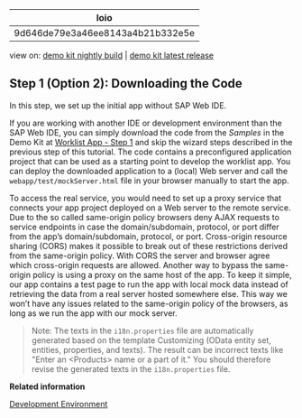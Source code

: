 <!-- loio9d646de79e3a46ee8143a4b21b332e5e -->

| loio |
| -----|
| 9d646de79e3a46ee8143a4b21b332e5e |

<div id="loio">

view on: [demo kit nightly build](https://openui5nightly.hana.ondemand.com/#/topic/9d646de79e3a46ee8143a4b21b332e5e) | [demo kit latest release](https://openui5.hana.ondemand.com/#/topic/9d646de79e3a46ee8143a4b21b332e5e)</div>

## Step 1 \(Option 2\): Downloading the Code

In this step, we set up the initial app without SAP Web IDE.

If you are working with another IDE or development environment than the SAP Web IDE, you can simply download the code from the *Samples* in the Demo Kit at [Worklist App - Step 1](https://openui5.hana.ondemand.com/explored.html#/sample/sap.m.tutorial.worklist.01/preview) and skip the wizard steps described in the previous step of this tutorial. The code contains a preconfigured application project that can be used as a starting point to develop the worklist app. You can deploy the downloaded application to a \(local\) Web server and call the `webapp/test/mockServer.html` file in your browser manually to start the app.

To access the real service, you would need to set up a proxy service that connects your app project deployed on a Web server to the remote service. Due to the so called same-origin policy browsers deny AJAX requests to service endpoints in case the domain/subdomain, protocol, or port differ from the app’s domain/subdomain, protocol, or port. Cross-origin resource sharing \(CORS\) makes it possible to break out of these restrictions derived from the same-origin policy. With CORS the server and browser agree which cross-origin requests are allowed. Another way to bypass the same-origin policy is using a proxy on the same host of the app. To keep it simple, our app contains a test page to run the app with local mock data instead of retrieving the data from a real server hosted somewhere else. This way we won’t have any issues related to the same-origin policy of the browsers, as long as we run the app with our mock server.

> Note:
> The texts in the `i18n.properties` file are automatically generated based on the template Customizing \(OData entity set, entities, properties, and texts\). The result can be incorrect texts like "Enter an <Products\> name or a part of it." You should therefore revise the generated texts in the `i18n.properties` file.
> 
> 

**Related information**  


[Development Environment](Development_Environment_7bb04e0.md)


